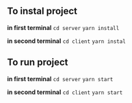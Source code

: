 ## To instal project

**in first terminal**
`cd server`
`yarn install`

**in second terminal**
`cd client`
`yarn instal`

## To run project

**in first terminal**
`cd server`
`yarn start`

**in second terminal**
`cd client`
`yarn start`
